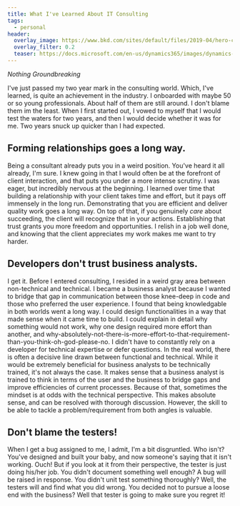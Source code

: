 ```yaml
---
title: What I've Learned About IT Consulting
tags:
  - personal
header:
  overlay_image: https://www.bkd.com/sites/default/files/2019-04/hero-consulting-970876204.jpg
  overlay_filter: 0.2
  teaser: https://docs.microsoft.com/en-us/dynamics365/images/dynamics-whats-new.svg
---
```


*Nothing Groundbreaking*

I've just passed my two year mark in the consulting world. Which, I've learned, is quite an achievement in the industry. I onboarded with maybe 50 or so young professionals. About half of them are still around. I don't blame them im the least. When I first started out, I vowed to myself that I would test the waters for two years, and then I would decide whether it was for me. Two years snuck up quicker than I had expected.

## Forming relationships goes a long way.

Being a consultant already puts you in a weird position. You've heard it all already, I'm sure. I knew going in that I would often be at the forefront of client interaction, and that puts you under a more intense scrutiny. I was eager, but incredibly nervous at the beginning. I learned over time that building a relationship with your client takes time and effort, but it pays off immensely in the long run. Demonstrating that you are efficient and deliver quality work goes a long way. On top of that, if you genuinely *care* about succeeding, the client will recognize that in your actions. Establishing that trust grants you more freedom and opportunities. I relish in a job well done, and knowing that the client appreciates my work makes me want to try harder. 

## Developers don't trust business analysts.

I get it. Before I entered consulting, I resided in a weird gray area between non-technical and technical. I became a business analyst because I wanted to bridge that gap in communication between those knee-deep in code and those who preferred the user experience. I found that being knowledgable in both worlds went a long way. I could design functionalities in a way that made sense when it came time to build. I could explain in detail why something would not work, why one design required more effort than another, and why-absolutely-not-there-is-more-effort-to-that-requirement-than-you-think-oh-god-please-no. I didn't have to constantly rely on a developer for technical expertise or defer questions. In the real world, there is often a decisive line drawn between functional and technical. While it would be extremely beneficial for business analysts to be technically trained, it's not always the case. It makes sense that a business analyst is trained to think in terms of the user and the business to bridge gaps and improve efficiencies of current processes. Because of that, sometimes the mindset is at odds with the technical perspective. This makes absolute sense, and can be resolved with thorough discussion. However, the skill to be able to tackle a problem/requirement from both angles is valuable.

## Don't blame the testers!

When I get a bug assigned to me, I admit, I'm a bit disgruntled. Who isn't? You've designed and built your baby, and now someone's saying that it isn't working. Ouch! But if you look at it from their perspective, the tester is just doing his/her job. You didn't document something well enough? A bug will be raised in response. You didn't unit test something thoroughly? Well, the testers will and find what you did wrong. You decided not to pursue a loose end with the business? Well that tester is going to make sure you regret it!
